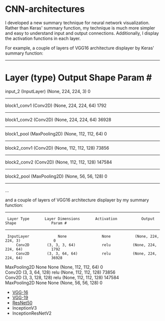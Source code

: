 # CNN-architectures

I developed a new summary technique for neural network visualization. Rather than Keras' summary function, my technique is much more simpler and easy to understand input and output connections. Additionally, I display the activation functions in each layer.

For example, a couple of layers of VGG16 architecture displayer by Keras' summary function:
_________________________________________________________________
Layer (type)                 Output Shape              Param #   
=================================================================
input_2 (InputLayer)         (None, 224, 224, 3)       0         
_________________________________________________________________
block1_conv1 (Conv2D)        (None, 224, 224, 64)      1792      
_________________________________________________________________
block1_conv2 (Conv2D)        (None, 224, 224, 64)      36928     
_________________________________________________________________
block1_pool (MaxPooling2D)   (None, 112, 112, 64)      0         
_________________________________________________________________
block2_conv1 (Conv2D)        (None, 112, 112, 128)     73856     
_________________________________________________________________
block2_conv2 (Conv2D)        (None, 112, 112, 128)     147584    
_________________________________________________________________
block2_pool (MaxPooling2D)   (None, 56, 56, 128)       0         
_________________________________________________________________
...


and a couple of layers of VGG16 architecture displayer by my summary function:

---------------------------------------------------------------------------------------------------------
     Layer Type       Layer Dimensions       Activation           Output Shape                Param #    
---------------------------------------------------------------------------------------------------------
     InputLayer             None                None           (None, 224, 224, 3)               0       
         Conv2D        (3, 3, 3, 64)            relu          (None, 224, 224, 64)             1792      
         Conv2D        (3, 3, 64, 64)           relu          (None, 224, 224, 64)             36928     
   MaxPooling2D             None                None          (None, 112, 112, 64)               0       
         Conv2D       (3, 3, 64, 128)           relu          (None, 112, 112, 128)            73856     
         Conv2D       (3, 3, 128, 128)          relu          (None, 112, 112, 128)           147584     
   MaxPooling2D             None                None           (None, 56, 56, 128)               0       
   


- [VGG-16](https://github.com/onuralg/CNN-architectures/blob/master/cnn-architectures-vgg-16.ipynb)
- [VGG-19](https://github.com/onuralg/CNN-architectures/blob/master/cnn-architectures-vgg-19.ipynb)
- [ResNet50](https://github.com/onuralg/CNN-architectures/blob/master/cnn-architectures-resnet50.ipynb)
- InceptionV3
- InceptionResNetV2
